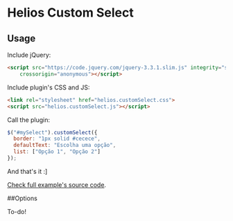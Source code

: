 # Helios Custom Select

## Usage

Include jQuery:

```html
<script src="https://code.jquery.com/jquery-3.3.1.slim.js" integrity="sha256-fNXJFIlca05BIO2Y5zh1xrShK3ME+/lYZ0j+ChxX2DA="
    crossorigin="anonymous"></script>
```

Include plugin's CSS and JS:

```html
<link rel="stylesheet" href="helios.customSelect.css">
<script src="helios.customSelect.js"></script>
```

Call the plugin:

```javascript
$("#mySelect").customSelect({
  border: "1px solid #cecece",
  defaultText: "Escolha uma opção",
  list: ["Opção 1", "Opção 2"]
});
```

And that's it :]

[Check full example's source code](https://github.com/heliomsolivas/heliosCustomSelect/blob/master/example.html).

##Options

To-do!
